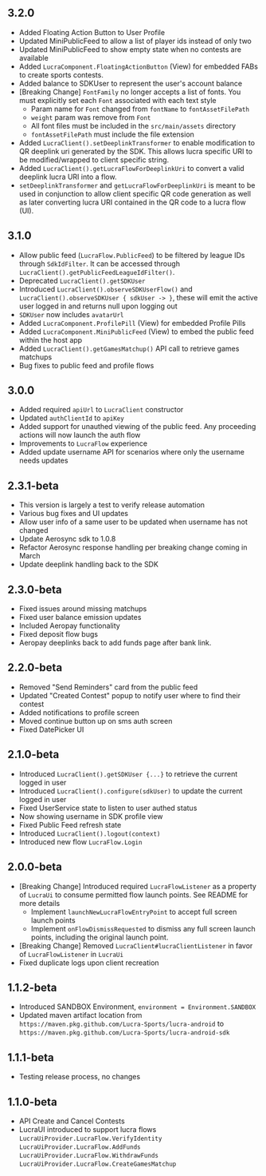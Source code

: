 ## 3.2.0
* Added Floating Action Button to User Profile
* Updated MiniPublicFeed to allow a list of player ids instead of only two
* Updated MiniPublicFeed to show empty state when no contests are available
* Added `LucraComponent.FloatingActionButton` (View) for embedded FABs to create sports contests.
* Added balance to SDKUser to represent the user's account balance
* [Breaking Change] `FontFamily` no longer accepts a list of fonts. You must explicitly set each `Font` associated with each text style
  * Param name for `Font` changed from `fontName` to `fontAssetFilePath`
  * `weight` param was remove from `Font`
  * All font files must be included in the `src/main/assets` directory
  * `fontAssetFilePath` must include the file extension
* Added `LucraClient().setDeeplinkTransformer` to enable modification to QR deeplink uri generated by the SDK. This allows lucra specific URI to be modified/wrapped to client specific string.
* Added `LucraClient().getLucraFlowForDeeplinkUri` to convert a valid deeplink lucra URI into a flow.
* `setDeeplinkTransformer` and `getLucraFlowForDeeplinkUri` is meant to be used in conjunction to allow client specific QR code generation as well as later converting lucra URI contained in the QR code to a lucra flow (UI).  

## 3.1.0
* Allow public feed (`LucraFlow.PublicFeed`) to be filtered by league IDs through `SdkIdFilter`. It can be accessed through `LucraClient().getPublicFeedLeagueIdFilter()`.
* Deprecated `LucraClient().getSDKUser`
* Introduced `LucraClient().observeSDKUserFlow()` and `LucraClient().observeSDKUser { sdkUser -> }`, these will emit the active user logged in and returns null upon logging out
* `SDKUser` now includes `avatarUrl`
* Added `LucraComponent.ProfilePill` (View) for embedded Profile Pills
* Added `LucraComponent.MiniPublicFeed` (View) to embed the public feed within the host app
* Added `LucraClient().getGamesMatchup()` API call to retrieve games matchups
* Bug fixes to public feed and profile flows

## 3.0.0
* Added required `apiUrl` to `LucraClient` constructor
* Updated `authClientId` to `apiKey`
* Added support for unauthed viewing of the public feed. Any proceeding actions will now launch the auth flow
* Improvements to `LucraFlow` experience
* Added update username API for scenarios where only the username needs updates

## 2.3.1-beta
* This version is largely a test to verify release automation
* Various bug fixes and UI updates
* Allow user info of a same user to be updated when username has not changed
* Update Aerosync sdk to 1.0.8
* Refactor Aerosync response handling per breaking change coming in March 
* Update deeplink handling back to the SDK

## 2.3.0-beta
* Fixed issues around missing matchups
* Fixed user balance emission updates
* Included Aeropay functionality
* Fixed deposit flow bugs
* Aeropay deeplinks back to add funds page after bank link.

## 2.2.0-beta
* Removed "Send Reminders" card from the public feed
* Updated "Created Contest" popup to notify user where to find their contest
* Added notifications to profile screen
* Moved continue button up on sms auth screen
* Fixed DatePicker UI

## 2.1.0-beta
* Introduced `LucraClient().getSDKUser {...}` to retrieve the current logged in user
* Introduced `LucraClient().configure(sdkUser)` to update the current logged in user
* Fixed UserService state to listen to user authed status
* Now showing username in SDK profile view
* Fixed Public Feed refresh state
* Introduced `LucraClient().logout(context)`
* Introduced new flow `LucraFlow.Login`

## 2.0.0-beta

* [Breaking Change] Introduced required `LucraFlowListener` as a property of `LucraUi` to consume permitted flow launch points. See README for more details
  * Implement `launchNewLucraFlowEntryPoint` to accept full screen launch points
  * Implement `onFlowDismissRequested` to dismiss any full screen launch points, including the original launch point.
* [Breaking Change] Removed `LucraClient#lucraClientListener` in favor of `LucraFlowListener` in `LucraUi`
* Fixed duplicate logs upon client recreation

## 1.1.2-beta
* Introduced SANDBOX Environment, `environment = Environment.SANDBOX`
* Updated maven artifact location from `https://maven.pkg.github.com/Lucra-Sports/lucra-android` to `https://maven.pkg.github.com/Lucra-Sports/lucra-android-sdk`

## 1.1.1-beta
* Testing release process, no changes

## 1.1.0-beta

* API Create and Cancel Contests
* LucraUI introduced to support lucra flows
  `LucraUiProvider.LucraFlow.VerifyIdentity`
  `LucraUiProvider.LucraFlow.AddFunds`
  `LucraUiProvider.LucraFlow.WithdrawFunds`
  `LucraUiProvider.LucraFlow.CreateGamesMatchup`